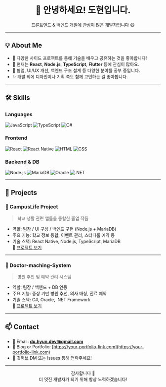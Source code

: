 <h1 align="center">👋 안녕하세요! 도현입니다.</h1>
<p align="center">프론트엔드 & 백엔드 개발에 관심이 많은 개발자입니다 😄</p>

---

## 💡 About Me

- 🔭 다양한 사이드 프로젝트를 통해 기술을 배우고 공유하는 것을 좋아합니다!
- 🌱 현재는 **React**, **Node.js**, **TypeScript**, **Flutter** 등에 관심이 많아요.
- 💬 협업, UI/UX 개선, 백엔드 구조 설계 등 다양한 분야를 공부 중입니다.
- ✨ 개발 외에 디자인이나 기획 쪽도 함께 고민하는 걸 좋아합니다.

---

## 🛠 Skills

### Languages  
![JavaScript](https://img.shields.io/badge/JavaScript-F7DF1E?style=flat&logo=javascript&logoColor=black)
![TypeScript](https://img.shields.io/badge/TypeScript-3178C6?style=flat&logo=typescript&logoColor=white)
![C#](https://img.shields.io/badge/C%23-239120?style=flat&logo=csharp&logoColor=white)

### Frontend  
![React](https://img.shields.io/badge/React-61DAFB?style=flat&logo=react&logoColor=black)
![React Native](https://img.shields.io/badge/React_Native-61DAFB?style=flat&logo=react&logoColor=black)
![HTML](https://img.shields.io/badge/HTML5-E34F26?style=flat&logo=html5&logoColor=white)
![CSS](https://img.shields.io/badge/CSS3-1572B6?style=flat&logo=css3&logoColor=white)

### Backend & DB  
![Node.js](https://img.shields.io/badge/Node.js-339933?style=flat&logo=nodedotjs&logoColor=white)
![MariaDB](https://img.shields.io/badge/MariaDB-003545?style=flat&logo=mariadb&logoColor=white)
![Oracle](https://img.shields.io/badge/Oracle-F80000?style=flat&logo=oracle&logoColor=white)
![.NET](https://img.shields.io/badge/.NET-512BD4?style=flat&logo=dotnet&logoColor=white)

---

## 💼 Projects

### 🏫 CampusLife Project
> 학교 생활 관련 앱들을 통합한 졸업 작품

- 역할: 팀장 / UI 구성 / 백엔드 구현 (Node.js + MariaDB)
- 주요 기능: 학교 정보 통합, 이벤트 관리, 스터디룸 예약 등
- 기술 스택: React Native, Node.js, TypeScript, MariaDB  
🔗 [프로젝트 보기](https://github.com/내-캠퍼스프로젝트링크)

---

### 🏥 Doctor-maching-System
> 병원 추천 및 예약 관리 시스템

- 역할: 팀장 / 백엔드 + DB 연동
- 주요 기능: 증상 기반 병원 추천, 의사 매칭, 진료 예약
- 기술 스택: C#, Oracle, .NET Framework  
🔗 [프로젝트 보기](https://github.com/내-닥터매칭프로젝트링크)

---

## 📫 Contact

- 📧 Email: **do.hyun.dev@gmail.com**
- 💼 Blog or Portfolio: [https://your-portfolio-link.com](https://your-portfolio-link.com)
- 💬 깃허브 DM 또는 Issues 통해 연락주세요!

---

<p align="center">
  감사합니다 🙏 <br>
  더 멋진 개발자가 되기 위해 항상 노력하겠습니다!
</p>
